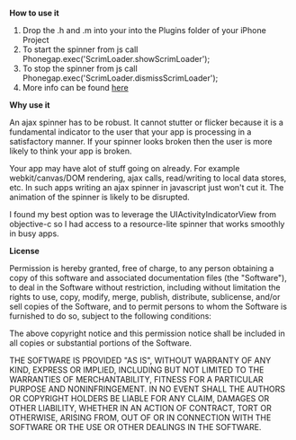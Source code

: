 **How to use it**

1. Drop the .h and .m into your into the Plugins folder of your iPhone Project
2. To start the spinner from js call Phonegap.exec('ScrimLoader.showScrimLoader');
3. To stop the spinner from js call Phonegap.exec('ScrimLoader.dismissScrimLoader');
4. More info can be found [here](nigeslice.blogspot.com)

**Why use it**

An ajax spinner has to be robust. It cannot stutter or flicker because it is a fundamental indicator to the user that your app is processing
in a satisfactory manner. If your spinner looks broken then the user is more likely to think your app is broken.

Your app may have alot of stuff going on already. For example webkit/canvas/DOM rendering, ajax calls, read/writing to local data stores, etc.
In such apps writing an ajax spinner in javascript just won't cut it. The animation of the spinner is likely to be disrupted.

I found my best option was to leverage the UIActivityIndicatorView from objective-c so I had access to a resource-lite spinner that works smoothly in busy apps.

**License**

Permission is hereby granted, free of charge, to any person obtaining a copy of this software and associated documentation files (the "Software"), to deal in the Software without restriction, including without limitation the rights to use, copy, modify, merge, publish, distribute, sublicense, and/or sell copies of the Software, and to permit persons to whom the Software is furnished to do so, subject to the following conditions:

The above copyright notice and this permission notice shall be included in all copies or substantial portions of the Software.

THE SOFTWARE IS PROVIDED "AS IS", WITHOUT WARRANTY OF ANY KIND, EXPRESS OR IMPLIED, INCLUDING BUT NOT LIMITED TO THE WARRANTIES OF MERCHANTABILITY, FITNESS FOR A PARTICULAR PURPOSE AND NONINFRINGEMENT. IN NO EVENT SHALL THE AUTHORS OR COPYRIGHT HOLDERS BE LIABLE FOR ANY CLAIM, DAMAGES OR OTHER LIABILITY, WHETHER IN AN ACTION OF CONTRACT, TORT OR OTHERWISE, ARISING FROM, OUT OF OR IN CONNECTION WITH THE SOFTWARE OR THE USE OR OTHER DEALINGS IN THE SOFTWARE.


